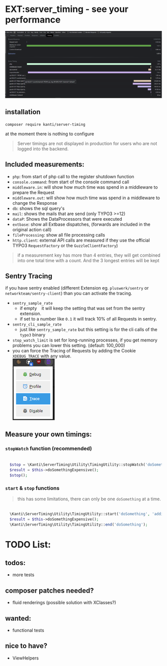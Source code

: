 # EXT:server_timing - see your performance

![Server-Timing](./Documentation/Server-Timing.png)

## installation

`composer require kanti/server-timing`

at the moment there is nothing to configure

> Server timings are not displayed in production for users who are not logged into the backend.

## Included measurements:

- `php`: from start of php call to the register shutdown function
- `console.command`: from start of the console command call
- `middleware.in`: will show how much time was spend in a middleware to prepare the Request
- `middleware.out`: will show how much time was spend in a middleware to change the Response
- `db`: shows the sql query's
- `mail`: shows the mails that are send (only TYPO3 >=12)
- `dataP`: Shows the DataProcessors that were executed
- `extbase`: show all Extbase dispatches, (forwards are included in the original action call)
- `fileProcessing`: show all file processing calls
- `http.client`: external API calls are measured if they use the official TYPO3 `RequestFactory` or the `GuzzleClientFactory`)

> if a measurement key has more than 4 entries, they will get combined into one total time with a count.
> And the 3 longest entries will be kept

## Sentry Tracing

if you have sentry enabled (different Extension eg. `pluswerk/sentry` or `networkteam/sentry-client`) than you can activate the tracing.
- `sentry_sample_rate`
  - if empty ` ` it will keep the setting that was set from the sentry extension.
  - if set to a number like `0.1` it will track 10% of all Requests in sentry.
- `sentry_cli_sample_rate`
    - just like `sentry_sample_rate` but this setting is for the cli calls of the `typo3` binary
- `stop_watch_limit` is set for long-running processes, if you get memory problems you can lower this setting. (default: 100_000)
- you can force the Tracing of Requests by adding the Cookie `XDEBUG_TRACE` with any value.  
![Tracing](./Documentation/Tracing.png)

## Measure your own timings:

### `stopWatch` function (recommended)

````php

  $stop = \Kanti\ServerTiming\Utility\TimingUtility::stopWatch('doSomething', 'additional Information');
  $result = $this->doSomethingExpensive();
  $stop();

````

### `start` & `stop` functions

> this has some limitations, there can only be one `doSomething` at a time.

````php

  \Kanti\ServerTiming\Utility\TimingUtility::start('doSomething', 'additional Information');
  $result = $this->doSomethingExpensive();
  \Kanti\ServerTiming\Utility\TimingUtility::end('doSomething');

````

# TODO List:

## todos:

- more tests

## composer patches needed?

- fluid renderings (possible solution with XClasses?)

## wanted:

- functional tests

## nice to have?

- ViewHelpers
